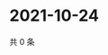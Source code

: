 # 2021-10-24

共 0 条

<!-- BEGIN WEIBO -->
<!-- 最后更新时间 Sun Oct 24 2021 13:09:49 GMT+0800 (China Standard Time) -->

<!-- END WEIBO -->

